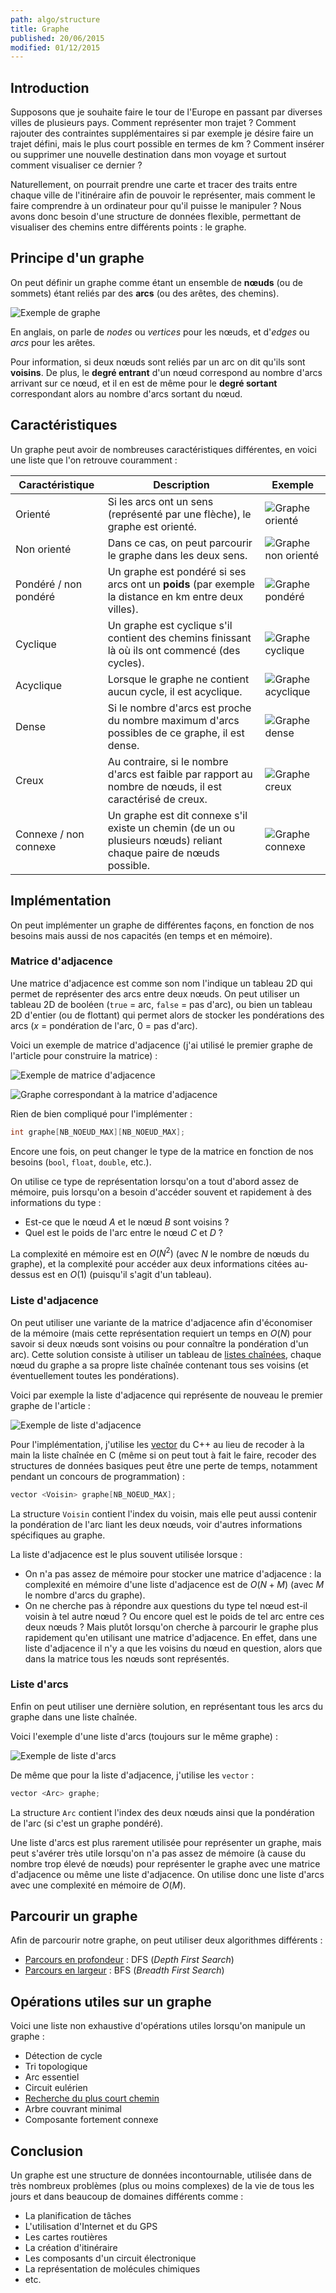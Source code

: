 ```yaml
---
path: algo/structure
title: Graphe
published: 20/06/2015
modified: 01/12/2015
---
```


## Introduction

Supposons que je souhaite faire le tour de l'Europe en passant par diverses villes de plusieurs pays. Comment représenter mon trajet ? Comment rajouter des contraintes supplémentaires si par exemple je désire faire un trajet défini, mais le plus court possible en termes de km ? Comment insérer ou supprimer une nouvelle destination dans mon voyage et surtout comment visualiser ce dernier ?

Naturellement, on pourrait prendre une carte et tracer des traits entre chaque ville de l'itinéraire afin de pouvoir le représenter, mais comment le faire comprendre à un ordinateur pour qu'il puisse le manipuler ? Nous avons donc besoin d'une structure de données flexible, permettant de visualiser des chemins entre différents points : le graphe.

## Principe d'un graphe

On peut définir un graphe comme étant un ensemble de **nœuds** (ou de sommets) étant reliés par des **arcs** (ou des arêtes, des chemins).

![Exemple de graphe](/img/algo/structure/graphe/graphe_exemple.png)

En anglais, on parle de *nodes* ou *vertices* pour les nœuds, et d'*edges* ou *arcs* pour les arêtes.

Pour information, si deux nœuds sont reliés par un arc on dit qu'ils sont **voisins**. De plus, le **degré entrant** d'un nœud correspond au nombre d'arcs arrivant sur ce nœud, et il en est de même pour le **degré sortant** correspondant alors au nombre d'arcs sortant du nœud.

## Caractéristiques

Un graphe peut avoir de nombreuses caractéristiques différentes, en voici une liste que l'on retrouve couramment :

| Caractéristique       | Description                                                                                                        | Exemple                                                                         |
| --------------------- | ------------------------------------------------------------------------------------------------------------------| ------------------------------------------------------------------------------- |
| Orienté               | Si les arcs ont un sens (représenté par une flèche), le graphe est orienté.                                        | ![Graphe orienté](/img/algo/structure/graphe/graphe_oriente.png)         |
| Non orienté           | Dans ce cas, on peut parcourir le graphe dans les deux sens.                                                       | ![Graphe non orienté](/img/algo/structure/graphe/graphe_non_oriente.png) |
| Pondéré / non pondéré | Un graphe est pondéré si ses arcs ont un **poids** (par exemple la distance en km entre deux villes).              | ![Graphe pondéré](/img/algo/structure/graphe/graphe_pondere.png)         |
| Cyclique              | Un graphe est cyclique s'il contient des chemins finissant là où ils ont commencé (des cycles).                    | ![Graphe cyclique](/img/algo/structure/graphe/graphe_cyclique.png)       |
| Acyclique             | Lorsque le graphe ne contient aucun cycle, il est acyclique.                                                       | ![Graphe acyclique](/img/algo/structure/graphe/graphe_acyclique.png)     |
| Dense                 | Si le nombre d'arcs est proche du nombre maximum d'arcs possibles de ce graphe, il est dense.                       | ![Graphe dense](/img/algo/structure/graphe/graphe_dense.png)             |
| Creux                 | Au contraire, si le nombre d'arcs est faible par rapport au nombre de nœuds, il est caractérisé de creux.          | ![Graphe creux](/img/algo/structure/graphe/graphe_creux.png)             |
| Connexe / non connexe | Un graphe est dit connexe s'il existe un chemin (de un ou plusieurs nœuds) reliant chaque paire de nœuds possible. | ![Graphe connexe](/img/algo/structure/graphe/graphe_connexe.png)         |

## Implémentation

On peut implémenter un graphe de différentes façons, en fonction de nos besoins mais aussi de nos capacités (en temps et en mémoire).

### Matrice d'adjacence

Une matrice d'adjacence est comme son nom l'indique un tableau 2D qui permet de représenter des arcs entre deux nœuds. On peut utiliser un tableau 2D de booléen (`true` = arc, `false` = pas d'arc), ou bien un tableau 2D d'entier (ou de flottant) qui permet alors de stocker les pondérations des arcs ($x$ = pondération de l'arc, 0 = pas d'arc).

Voici un exemple de matrice d'adjacence (j'ai utilisé le premier graphe de l'article pour construire la matrice) :

![Exemple de matrice d'adjacence](/img/algo/structure/graphe/exemple_matrice_adjacence.png)

![Graphe correspondant à la matrice d'adjacence](/img/algo/structure/graphe/graphe_exemple.png)

Rien de bien compliqué pour l'implémenter :

```c
int graphe[NB_NOEUD_MAX][NB_NOEUD_MAX];
```

Encore une fois, on peut changer le type de la matrice en fonction de nos besoins (`bool`, `float`, `double`, etc.).

On utilise ce type de représentation lorsqu'on a tout d'abord assez de mémoire, puis lorsqu'on a besoin d'accéder souvent et rapidement à des informations du type :

- Est-ce que le nœud *A* et le nœud *B* sont voisins ?
- Quel est le poids de l'arc entre le nœud *C* et *D* ?

La complexité en mémoire est en $O(N^2)$ (avec $N$ le nombre de nœuds du graphe), et la complexité pour accéder aux deux informations citées au-dessus est en $O(1)$ (puisqu'il s'agit d'un tableau).

### Liste d'adjacence

On peut utiliser une variante de la matrice d'adjacence afin d'économiser de la mémoire (mais cette représentation requiert un temps en $O(N)$ pour savoir si deux nœuds sont voisins ou pour connaître la pondération d'un arc). Cette solution consiste à utiliser un tableau de [listes chaînées](/algo/structure/liste_chainee.html), chaque nœud du graphe a sa propre liste chaînée contenant tous ses voisins (et éventuellement toutes les pondérations).

Voici par exemple la liste d'adjacence qui représente de nouveau le premier graphe de l'article :

![Exemple de liste d'adjacence](/img/algo/structure/graphe/exemple_liste_adjacence.png)

Pour l'implémentation, j'utilise les [vector](http://www.cplusplus.com/reference/vector/vector/) du C++ au lieu de recoder à la main la liste chaînée en C (même si on peut tout à fait le faire, recoder des structures de données basiques peut être une perte de temps, notamment pendant un concours de programmation) :

```cpp
vector <Voisin> graphe[NB_NOEUD_MAX];
```

La structure `Voisin` contient l'index du voisin, mais elle peut aussi contenir la pondération de l'arc liant les deux nœuds, voir d'autres informations spécifiques au graphe.

La liste d'adjacence est le plus souvent utilisée lorsque :

- On n'a pas assez de mémoire pour stocker une matrice d'adjacence : la complexité en mémoire d'une liste d'adjacence est de  $O(N + M)$ (avec $M$ le nombre d'arcs du graphe).
- On ne cherche pas à répondre aux questions du type tel nœud est-il voisin à tel autre nœud ? Ou encore quel est le poids de tel arc entre ces deux nœuds ? Mais plutôt lorsqu'on cherche à parcourir le graphe plus rapidement qu'en utilisant une matrice d'adjacence. En effet, dans une liste d'adjacence il n'y a que les voisins du nœud en question, alors que dans la matrice tous les nœuds sont représentés.

### Liste d'arcs

Enfin on peut utiliser une dernière solution, en représentant tous les arcs du graphe dans une liste chaînée.

Voici l'exemple d'une liste d'arcs (toujours sur le même graphe) :

![Exemple de liste d'arcs](/img/algo/structure/graphe/exemple_liste_arcs.png)

De même que pour la liste d'adjacence, j'utilise les `vector` :

```cpp
vector <Arc> graphe;
```

La structure `Arc` contient l'index des deux nœuds ainsi que la pondération de l'arc (si c'est un graphe pondéré).

Une liste d'arcs est plus rarement utilisée pour représenter un graphe, mais peut s'avérer très utile lorsqu'on n'a pas assez de mémoire (à cause du nombre trop élevé de nœuds) pour représenter le graphe avec une matrice d'adjacence ou même une liste d'adjacence. On utilise donc une liste d'arcs avec une complexité en mémoire de $O(M)$.

## Parcourir un graphe

Afin de parcourir notre graphe, on peut utiliser deux algorithmes différents :

- [Parcours en profondeur](/algo/structure/graphe/parcours.html#le-parcours-en-profondeur) : DFS (*Depth First Search*)
- [Parcours en largeur](/algo/structure/graphe/parcours.html#le-parcours-en-largeur) : BFS (*Breadth First Search*)

## Opérations utiles sur un graphe

Voici une liste non exhaustive d'opérations utiles lorsqu'on manipule un graphe : 

- Détection de cycle
- Tri topologique
- Arc essentiel
- Circuit eulérien
- [Recherche du plus court chemin](/algo/structure/graphe/plus_court_chemin.html)
- Arbre couvrant minimal
- Composante fortement connexe

## Conclusion

Un graphe est une structure de données incontournable, utilisée dans de très nombreux problèmes (plus ou moins complexes) de la vie de tous les jours et dans beaucoup de domaines différents comme :

- La planification de tâches
- L'utilisation d'Internet et du GPS
- Les cartes routières
- La création d'itinéraire
- Les composants d'un circuit électronique
- La représentation de molécules chimiques
- etc.
